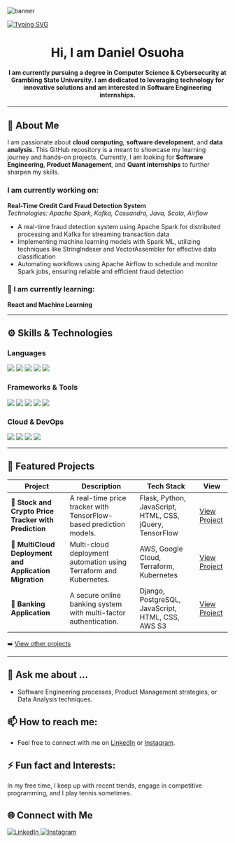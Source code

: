 ![banner](https://github.com/DanielOsuoha/DanielOsuoha/assets/122853068/df16838b-278b-49bc-96de-6e0c58cbe59a)

[![Typing SVG](https://readme-typing-svg.demolab.com?font=Fira+Code&weight=700&size=24&duration=4999&pause=1000&color=F48F20&background=4C5B672F&center=true&vCenter=true&width=950&height=85&lines=Hi%2C+I+am+Daniel+Osuoha+%F0%9F%91%8B%F0%9F%8F%BD)](https://git.io/typing-svg)


<h1 align="center">Hi, I am Daniel Osuoha</h1>
<h4 align="center">I am currently pursuing a degree in Computer Science & Cybersecurity at Grambling State University. I am dedicated to leveraging technology for innovative solutions and am interested in Software Engineering internships.</h3>

---

## 🔭 About Me
I am passionate about **cloud computing**, **software development**, and **data analysis**. This GitHub repository is a meant to showcase my learning journey and hands-on projects. Currently, I am looking for **Software Engineering**, **Product Management**, and **Quant internships** to further sharpen my skills.

### I am currently working on:
**Real-Time Credit Card Fraud Detection System**  
*Technologies: Apache Spark, Kafka, Cassandra, Java, Scala, Airflow*  
- A real-time fraud detection system using Apache Spark for distributed processing and Kafka for streaming transaction data
- Implementing machine learning models with Spark ML, utilizing techniques like StringIndexer and VectorAssembler for effective data classification
- Automating workflows using Apache Airflow to schedule and monitor Spark jobs, ensuring reliable and efficient fraud detection

### 🌱 I am currently learning:
**React and Machine Learning**

---

## ⚙️ Skills & Technologies

### Languages

<p align="left">
  <img src="https://img.shields.io/badge/Python-3776AB?style=for-the-badge&logo=python&logoColor=white" />
  <img src="https://img.shields.io/badge/Java-ED8B00?style=for-the-badge&logo=java&logoColor=white" />
  <img src="https://img.shields.io/badge/JavaScript-F7DF1E?style=for-the-badge&logo=javascript&logoColor=black" />
  <img src="https://img.shields.io/badge/SQL-336791?style=for-the-badge&logo=postgresql&logoColor=white" />
  <img src="https://img.shields.io/badge/Bash-4EAA25?style=for-the-badge&logo=gnu-bash&logoColor=white" />
</p>

### Frameworks & Tools

<p align="left">
  <img src="https://img.shields.io/badge/Flask-000000?style=for-the-badge&logo=flask&logoColor=white" />
  <img src="https://img.shields.io/badge/Django-092E20?style=for-the-badge&logo=django&logoColor=white" />
  <img src="https://img.shields.io/badge/React-61DAFB?style=for-the-badge&logo=react&logoColor=black" />
  <img src="https://img.shields.io/badge/Docker-2496ED?style=for-the-badge&logo=docker&logoColor=white" />
  <img src="https://img.shields.io/badge/Kubernetes-326CE5?style=for-the-badge&logo=kubernetes&logoColor=white" />
</p>

### Cloud & DevOps

<p align="left">
  <img src="https://img.shields.io/badge/AWS-FF9900?style=for-the-badge&logo=amazon-aws&logoColor=white" />
  <img src="https://img.shields.io/badge/Google_Cloud-4285F4?style=for-the-badge&logo=google-cloud&logoColor=white" />
  <img src="https://img.shields.io/badge/Terraform-623CE4?style=for-the-badge&logo=terraform&logoColor=white" />
  <img src="https://img.shields.io/badge/Ansible-EE0000?style=for-the-badge&logo=ansible&logoColor=white" />
</p>

---

## 💼 Featured Projects

| Project | Description | Tech Stack | View |
|---------|-------------|------------|------|
| **🔮 Stock and Crypto Price Tracker with Prediction** | A real-time price tracker with TensorFlow-based prediction models. | Flask, Python, JavaScript, HTML, CSS, jQuery, TensorFlow | [View Project](https://github.com/DanielOsuoha/Stock-Price-Tracker) |
| **🚀 MultiCloud Deployment and Application Migration** | Multi-cloud deployment automation using Terraform and Kubernetes. | AWS, Google Cloud, Terraform, Kubernetes | [View Project](https://github.com/DanielOsuoha/multi-cloud-deployment) |
| **🏦 Banking Application** | A secure online banking system with multi-factor authentication. | Django, PostgreSQL, JavaScript, HTML, CSS, AWS S3| [View Project](https://github.com/DanielOsuoha/Banking-App) |

➡️ [View other projects](https://github.com/DanielOsuoha?tab=repositories)

---

## 💬 Ask me about ...
- Software Engineering processes, Product Management strategies, or Data Analysis techniques.

## 📫 How to reach me:
- Feel free to connect with me on [LinkedIn](https://www.linkedin.com/in/danielosuoha/) or [Instagram](https://www.instagram.com/dan_osuoha/).

## ⚡ Fun fact and Interests:
In my free time, I keep up with recent trends, engage in competitive programming, and I play tennis sometimes.

<!--
---
## 📊 GitHub Stats

<p align="left">
  <img src="https://github-readme-stats.vercel.app/api?username=DanielOsuoha&show_icons=true&theme=tokyonight" alt="Daniel's GitHub Stats" />
</p>

<p align="left">
  <img src="https://github-readme-streak-stats.herokuapp.com/?user=DanielOsuoha&theme=tokyonight" alt="Daniel's Streak Stats" />
</p>

---
-->

## 🌐 Connect with Me

<p align="left">
  <a href="https://www.linkedin.com/in/danielosuoha/" target="_blank">
    <img src="https://img.shields.io/badge/LinkedIn-0A66C2?style=for-the-badge&logo=linkedin&logoColor=white" alt="LinkedIn" />
  </a>
  <a href="https://www.instagram.com/dan_osuoha/" target="_blank">
    <img src="https://img.shields.io/badge/Instagram-E4405F?style=for-the-badge&logo=instagram&logoColor=white" alt="Instagram" />
  </a>
</p>
